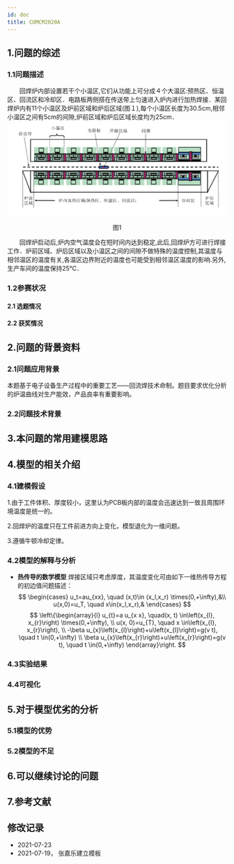 ```yaml
---
id: doc
title: CUMCM2020A   
---           
```

## 1.问题的综述

### 1.1问题描述  

　　回焊炉内部设置若干个小温区,它们从功能上可分成４个大温区:预热区、恒温区、回流区和冷却区．电路板两侧搭在传送带上匀速进入炉内进行加热焊接．某回焊炉内有11个小温区及炉前区域和炉后区域(图１),每个小温区长度为30.5cm,相邻小温区之间有5cm的间隙,炉前区域和炉后区域长度均为25cm．
![avatar](/1.png)
<center>图1</center>


　　回焊炉启动后,炉内空气温度会在短时间内达到稳定,此后,回焊炉方可进行焊接工作．炉前区域、炉后区域以及小温区之间的间隙不做特殊的温度控制,其温度与相邻温区的温度有关,各温区边界附近的温度也可能受到相邻温区温度的影响.另外,生产车间的温度保持25℃．

### 1.2参赛状况
#### 2.1 选题情况
#### 2.2 获奖情况

## 2.问题的背景资料
### 2.1问题应用背景
本题基于电子设备生产过程中的重要工艺——回流焊技术命制。题目要求优化分析的炉温曲线对生产能效，产品良率有重要影响。
### 2.2问题技术背景


## 3.本问题的常用建模思路

## 4.模型的相关介绍
### 4.1建模假设

1.由于工件体积、厚度较小，这里认为PCB板内部的温度会迅速达到一致且周围环境温度是统一的。

2.回焊炉的温度只在工件前进方向上变化，模型退化为一维问题。

3.遵循牛顿冷却定律。

### 4.2模型的解释与分析
- **热传导的数学模型**
焊接区域只考虑厚度，其温度变化可由如下一维热传导方程的初边值问题描述：
$$
    \begin{cases}
    u_t=au_{xx}, \quad (x,t)\in (x_l,x_r) \times(0,+\infty),&\\
    u(x,0)=u_T, \quad x\in(x_l,x_r),&
    \end{cases}
$$
$$
\left\{\begin{array}{l}
u_{t}=a u_{x x}, \quad(x, t) \in\left(x_{l}, x_{r}\right) \times(0,+\infty), \\
u(x, 0)=u_{T}, \quad x \in\left(x_{l}, x_{r}\right), \\
-\beta u_{x}\left(x_{l}\right)+u\left(x_{l}\right)=g(v t), \quad t \in(0,+\infty) \\
\beta u_{x}\left(x_{r}\right)+u\left(x_{r}\right)=g(v t), \quad t \in(0,+\infty)
\end{array}\right.
$$


### 4.3实验结果

### 4.4可视化


## 5.对于模型优劣的分析

### 5.1模型的优势


### 5.2模型的不足
## 6.可以继续讨论的问题


## 7.参考文献


## 修改记录
- 2021-07-23
- 2021-07-19， 张嘉乐建立模板

